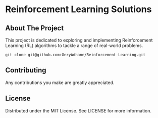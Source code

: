 # **Reinforcement Learning Solutions**

## **About The Project**
This project is dedicated to exploring and implementing Reinforcement Learning (RL) algorithms to tackle a range of real-world problems.

```git clone git@github.com:GeryAdhane/Reinforcement-Learning.git```

## **Contributing**
Any contributions you make are greatly appreciated.

## **License**
Distributed under the MIT License. See LICENSE for more information.

